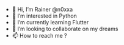 - 👋 Hi, I’m Rainer @n0xxa
- 👀 I’m interested in Python
- 🌱 I’m currently learning Flutter
- 💞️ I’m looking to collaborate on my dreams
- 📫 How to reach me ?

<!---
n0xxa/n0xxa is a ✨ special ✨ repository because its `README.md` (this file) appears on your GitHub profile.
You can click the Preview link to take a look at your changes.
--->
